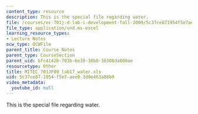 ```yaml
---
content_type: resource
description: This is the special file regarding water.
file: /courses/ec-701j-d-lab-i-development-fall-2009/5c37ce871954f5e7aee03d9e463a88b9_MITEC_701JF09_lab17_water.xls
file_type: application/vnd.ms-excel
learning_resource_types:
- Lecture Notes
ocw_type: OCWFile
parent_title: Course Notes
parent_type: CourseSection
parent_uid: bfc4142b-703b-6e39-38b0-36308da800ae
resourcetype: Other
title: MITEC_701JF09_lab17_water.xls
uid: 5c37ce87-1954-f5e7-aee0-3d9e463a88b9
video_metadata:
  youtube_id: null
---
```

This is the special file regarding water.
